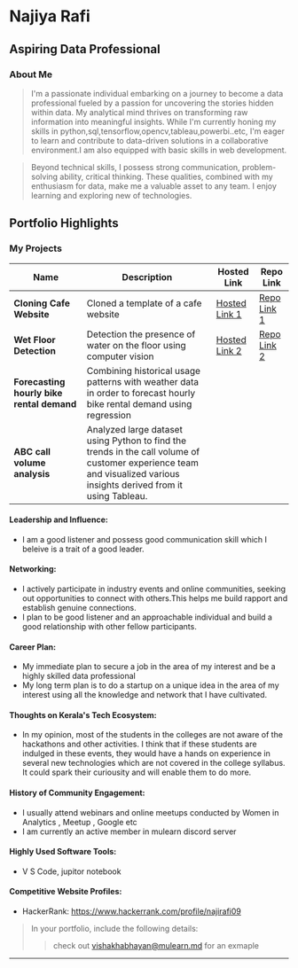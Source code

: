 
# Najiya Rafi
## Aspiring Data Professional

### About Me

> I'm a passionate individual embarking on a journey to become a data professional fueled by a passion for uncovering the stories hidden within data. My analytical mind thrives on transforming raw information into meaningful insights. While I'm currently honing my skills in python,sql,tensorflow,opencv,tableau,powerbi..etc, I'm eager to learn and contribute to data-driven solutions in a collaborative environment.I am also equipped with basic skills in web development.

>Beyond technical skills, I possess strong communication, problem-solving ability, critical thinking. These qualities, combined with my enthusiasm for data, make me a valuable asset to any team. I enjoy learning and exploring new of technologies.

## Portfolio Highlights

### My Projects

| Name                     | Description                                                        | Hosted Link                          | Repo Link                                                                                  |
| ------------------------ | ------------------------------------------------------------------ | ------------------------------------ | ------------------------------------------------------------------------------------------ |
| **Cloning Cafe Website** | Cloned a template of a cafe website                                | [Hosted Link 1](https://example.com) | [Repo Link 1](https://github.com/Najiyarafi/Cafe-Website.git)                              |
| **Wet Floor Detection**  | Detection the presence of water on the floor using computer vision | [Hosted Link 2](https://example.com) | [Repo Link 2](https://github.com/Najiyarafi/Wet-floor-detection-using-computer-vision.git) |
| **Forecasting hourly bike rental demand** | Combining historical usage patterns with weather data in order to forecast hourly bike rental demand using regression |     |     |
|**ABC call volume analysis** | Analyzed large dataset using Python to find the trends in the call volume of customer experience team and visualized various insights derived from it using Tableau. |   |    |
#### Leadership and Influence:

- I am a good listener and possess good communication skill which I beleive is a trait of a good leader.

#### Networking:

- I actively participate in industry events and online communities, seeking out opportunities to connect with others.This helps me build rapport and establish genuine connections.
- I plan to be good listener and an approachable individual and build a good relationship with other fellow participants.

#### Career Plan:

- My immediate plan to secure a job in the area of my interest and be a highly skilled data professional
- My long term plan is to do a startup on a unique idea in the area of my interest using all the knowledge and network that I have cultivated.

#### Thoughts on Kerala's Tech Ecosystem:

- In my opinion, most of the students in the colleges are not aware of the hackathons and other activities. I think that if these students are indulged in these events, they would have a hands on experience in several new technologies which are not covered in the college syllabus. It could spark their curiousity and will enable them to do more.

#### History of Community Engagement:

- I usually attend webinars and online meetups conducted by Women in Analytics , Meetup , Google etc
- I am currently an active member in mulearn discord server

#### Highly Used Software Tools:

- V S Code, jupitor notebook

#### Competitive Website Profiles:

- HackerRank: https://www.hackerrank.com/profile/najirafi09

> In your portfolio, include the following details:
>
> > check out [vishakhabhayan@mulearn.md](./profiles/vishakhabhayan@mulearn.md) for an exmaple

---






























